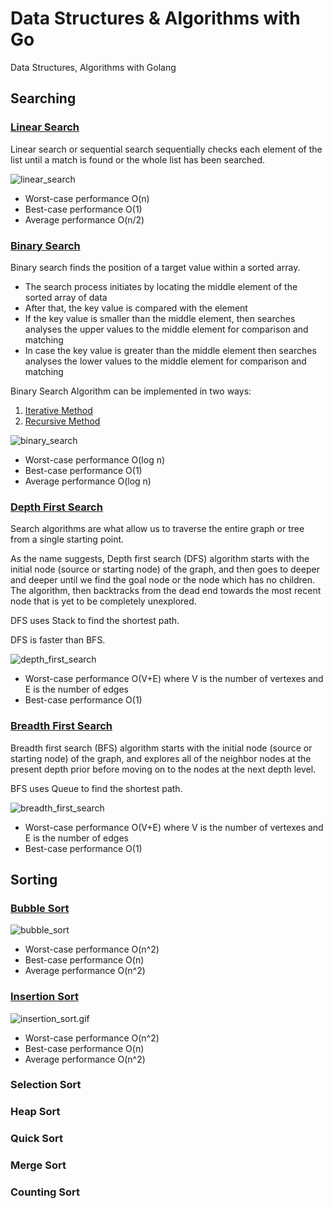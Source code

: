 # Data Structures & Algorithms with Go
Data Structures, Algorithms with Golang

## Searching

### [Linear Search](searching/linear.go)

Linear search or sequential search sequentially checks each element of the list until a match is found or the whole list has been searched.

![linear_search](images/linear_search.gif)

* Worst-case performance O(n)
* Best-case performance O(1)
* Average performance O(n/2)

### [Binary Search](searching/binary_1.go)

Binary search finds the position of a target value within a sorted array.

* The search process initiates by locating the middle element of the sorted array of data
* After that, the key value is compared with the element
* If the key value is smaller than the middle element, then searches analyses the upper values to the middle element for comparison and matching
* In case the key value is greater than the middle element then searches analyses the lower values to the middle element for comparison and matching

Binary Search Algorithm can be implemented in two ways:
1. [Iterative Method](searching/binary_2.go)
1. [Recursive Method](searching/binary_3.go)

![binary_search](images/binary_search.gif)

* Worst-case performance O(log n)
* Best-case performance O(1)
* Average performance O(log n)

### [Depth First Search](searching/dfs.go)

Search algorithms are what allow us to traverse the entire graph or tree from a single starting point.

As the name suggests, Depth first search (DFS) algorithm starts with the initial node (source or starting node) of the graph, and then goes to deeper and deeper until we find the goal node or the node which has no children. The algorithm, then backtracks from the dead end towards the most recent node that is yet to be completely unexplored.

DFS uses Stack to find the shortest path.

DFS is faster than BFS.

![depth_first_search](images/DFS.gif)

* Worst-case performance O(V+E) where V is the number of vertexes and E is the number of edges
* Best-case performance O(1)

### [Breadth First Search](searching/bfs.go)

Breadth first search (BFS) algorithm starts with the initial node (source or starting node) of the graph, and explores all of the neighbor nodes at the present depth prior before moving on to the nodes at the next depth level.

BFS uses Queue to find the shortest path.

![breadth_first_search](images/BFS.gif)

* Worst-case performance O(V+E) where V is the number of vertexes and E is the number of edges
* Best-case performance O(1)

## Sorting

### [Bubble Sort](sorting/bubble.go)

![bubble_sort](images/bubble_sort.gif)

* Worst-case performance O(n^2)
* Best-case performance O(n)
* Average performance O(n^2)

### [Insertion Sort](sorting/insertion.go)

![insertion_sort.gif](images/insertion_sort.gif)

* Worst-case performance O(n^2)
* Best-case performance O(n)
* Average performance O(n^2)

### Selection Sort

### Heap Sort

### Quick Sort

### Merge Sort

### Counting Sort

